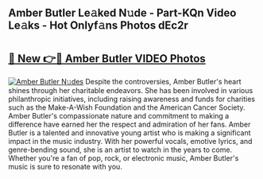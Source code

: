 ## Amber Butler Le𝚊ked N𝚞de - Part-KQn Video Le𝚊ks - Hot Onlyf𝚊ns Photos dEc2r

# <h2><a href="http://ac35169.deff.icu/?id=Amber+Butler">🔗 New 👉🔴 Amber Butler VIDEO Photos</a></h2>

[![Amber Butler N𝚞des](https://i.imgur.com/rIISA9y.gif)](http://ac35169.deff.icu/?id=Amber+Butler)
Despite the controversies, Amber Butler's heart shines through her charitable endeavors. She has been involved in various philanthropic initiatives, including raising awareness and funds for charities such as the Make-A-Wish Foundation and the American Cancer Society. Amber Butler's compassionate nature and commitment to making a difference have earned her the respect and admiration of her fans. Amber Butler is a talented and innovative young artist who is making a significant impact in the music industry. With her powerful vocals, emotive lyrics, and genre-bending sound, she is an artist to watch in the years to come. Whether you're a fan of pop, rock, or electronic music, Amber Butler's music is sure to resonate with you.
